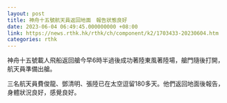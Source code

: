 ```yaml
---
layout: post
title: 神舟十五號航天員返回地面　報告狀態良好
date: 2023-06-04 06:49:45.000000000 +08:00
link: https://news.rthk.hk/rthk/ch/component/k2/1703433-20230604.htm
categories: rthk
---
```


神舟十五號載人飛船返回艙今早6時半過後成功著陸東風著陸場，艙門隨後打開，航天員準備出艙。

三名航天員費俊龍、鄧清明、張陸已在太空逗留180多天。他們返回地面後報告，身體狀況良好，感覺良好。
